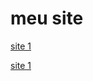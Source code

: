 
  <h1>meu site</h1>  
  <a href="https://andregarros.github.io/html-css/aulas/site01/index.html">site 1</a>

   <a href="https://andregarros.github.io/html-css/aulas//index.html">site 1</a>

